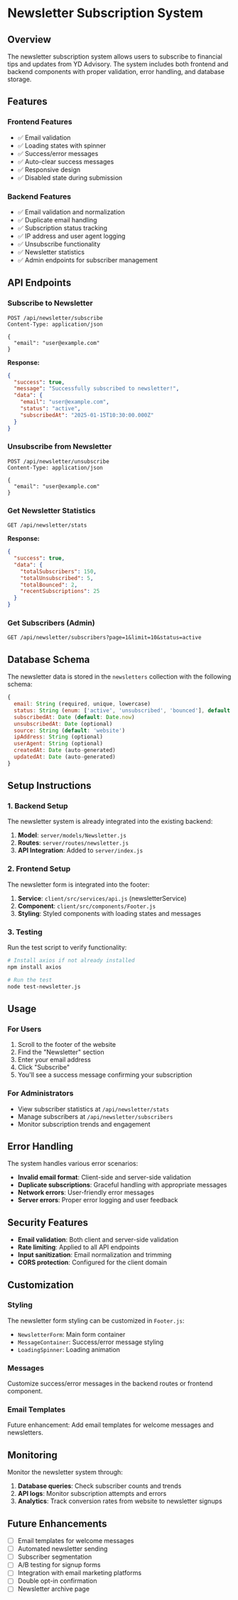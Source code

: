 # Newsletter Subscription System

## Overview
The newsletter subscription system allows users to subscribe to financial tips and updates from YD Advisory. The system includes both frontend and backend components with proper validation, error handling, and database storage.

## Features

### Frontend Features
- ✅ Email validation
- ✅ Loading states with spinner
- ✅ Success/error messages
- ✅ Auto-clear success messages
- ✅ Responsive design
- ✅ Disabled state during submission

### Backend Features
- ✅ Email validation and normalization
- ✅ Duplicate email handling
- ✅ Subscription status tracking
- ✅ IP address and user agent logging
- ✅ Unsubscribe functionality
- ✅ Newsletter statistics
- ✅ Admin endpoints for subscriber management

## API Endpoints

### Subscribe to Newsletter
```
POST /api/newsletter/subscribe
Content-Type: application/json

{
  "email": "user@example.com"
}
```

**Response:**
```json
{
  "success": true,
  "message": "Successfully subscribed to newsletter!",
  "data": {
    "email": "user@example.com",
    "status": "active",
    "subscribedAt": "2025-01-15T10:30:00.000Z"
  }
}
```

### Unsubscribe from Newsletter
```
POST /api/newsletter/unsubscribe
Content-Type: application/json

{
  "email": "user@example.com"
}
```

### Get Newsletter Statistics
```
GET /api/newsletter/stats
```

**Response:**
```json
{
  "success": true,
  "data": {
    "totalSubscribers": 150,
    "totalUnsubscribed": 5,
    "totalBounced": 2,
    "recentSubscriptions": 25
  }
}
```

### Get Subscribers (Admin)
```
GET /api/newsletter/subscribers?page=1&limit=10&status=active
```

## Database Schema

The newsletter data is stored in the `newsletters` collection with the following schema:

```javascript
{
  email: String (required, unique, lowercase)
  status: String (enum: ['active', 'unsubscribed', 'bounced'], default: 'active')
  subscribedAt: Date (default: Date.now)
  unsubscribedAt: Date (optional)
  source: String (default: 'website')
  ipAddress: String (optional)
  userAgent: String (optional)
  createdAt: Date (auto-generated)
  updatedAt: Date (auto-generated)
}
```

## Setup Instructions

### 1. Backend Setup
The newsletter system is already integrated into the existing backend:

1. **Model**: `server/models/Newsletter.js`
2. **Routes**: `server/routes/newsletter.js`
3. **API Integration**: Added to `server/index.js`

### 2. Frontend Setup
The newsletter form is integrated into the footer:

1. **Service**: `client/src/services/api.js` (newsletterService)
2. **Component**: `client/src/components/Footer.js`
3. **Styling**: Styled components with loading states and messages

### 3. Testing
Run the test script to verify functionality:

```bash
# Install axios if not already installed
npm install axios

# Run the test
node test-newsletter.js
```

## Usage

### For Users
1. Scroll to the footer of the website
2. Find the "Newsletter" section
3. Enter your email address
4. Click "Subscribe"
5. You'll see a success message confirming your subscription

### For Administrators
- View subscriber statistics at `/api/newsletter/stats`
- Manage subscribers at `/api/newsletter/subscribers`
- Monitor subscription trends and engagement

## Error Handling

The system handles various error scenarios:

- **Invalid email format**: Client-side and server-side validation
- **Duplicate subscriptions**: Graceful handling with appropriate messages
- **Network errors**: User-friendly error messages
- **Server errors**: Proper error logging and user feedback

## Security Features

- **Email validation**: Both client and server-side validation
- **Rate limiting**: Applied to all API endpoints
- **Input sanitization**: Email normalization and trimming
- **CORS protection**: Configured for the client domain

## Customization

### Styling
The newsletter form styling can be customized in `Footer.js`:

- `NewsletterForm`: Main form container
- `MessageContainer`: Success/error message styling
- `LoadingSpinner`: Loading animation

### Messages
Customize success/error messages in the backend routes or frontend component.

### Email Templates
Future enhancement: Add email templates for welcome messages and newsletters.

## Monitoring

Monitor the newsletter system through:

1. **Database queries**: Check subscriber counts and trends
2. **API logs**: Monitor subscription attempts and errors
3. **Analytics**: Track conversion rates from website to newsletter signups

## Future Enhancements

- [ ] Email templates for welcome messages
- [ ] Automated newsletter sending
- [ ] Subscriber segmentation
- [ ] A/B testing for signup forms
- [ ] Integration with email marketing platforms
- [ ] Double opt-in confirmation
- [ ] Newsletter archive page
